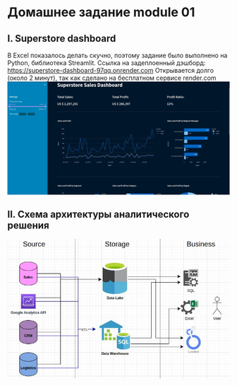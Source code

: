 # Домашнее задание module 01

## I. Superstore dashboard

В Excel показалось делать скучно, поэтому задание было выполнено на Python, библиотека Streamlit.
Ссылка на задеплоенный дэшборд: https://superstore-dashboard-97qq.onrender.com
Открывается долго (около 2 минут), так как сделано на бесплатном сервисе render.com
![dashboard](/de101/module01/screenshots/dashboard.jpeg)



## II. Схема архитектуры аналитического решения
![scheme](/de101/module01/screenshots/scheme.jpeg)
